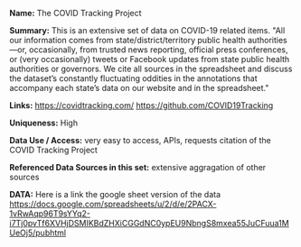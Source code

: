 **Name:** The COVID Tracking Project

**Summary:** This is an extensive set of data on COVID-19 related items. "All our information comes from state/district/territory public health authorities—or, occasionally, from trusted news reporting, official press conferences, or (very occasionally) tweets or Facebook updates from state public health authorities or governors. We cite all sources in the spreadsheet and discuss the dataset’s constantly fluctuating oddities in the annotations that accompany each state’s data on our website and in the spreadsheet."

**Links:** 
https://covidtracking.com/
https://github.com/COVID19Tracking

**Uniqueness:** High

**Data Use / Access:** very easy to access, APIs, requests citation of the COVID Tracking Project

**Referenced Data Sources in this set:** extensive aggragation of other sources

**DATA:** Here is a link the google sheet version of the data
https://docs.google.com/spreadsheets/u/2/d/e/2PACX-1vRwAqp96T9sYYq2-i7Tj0pvTf6XVHjDSMIKBdZHXiCGGdNC0ypEU9NbngS8mxea55JuCFuua1MUeOj5/pubhtml


